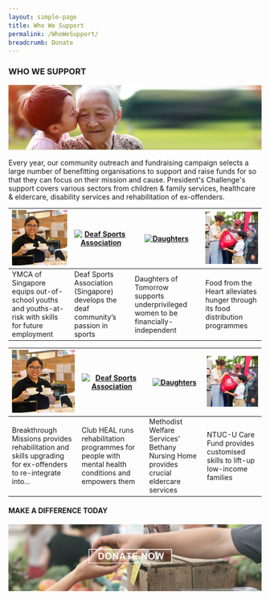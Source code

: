 ```yaml
---
layout: simple-page
title: Who We Support
permalink: /WhoWeSupport/
breadcrumb: Donate
---
```


### WHO WE SUPPORT

![Beneficiary Banner](/images/our-beneficiary.jpg "Beneficiary Banner")

Every year, our community outreach and fundraising campaign selects a large number of benefitting organisations to support and raise funds for so that they can focus on their mission and cause.  President's Challenge's support covers various sectors from children & family services, healthcare & eldercare, disability services and rehabilitation of ex-offenders.

<!--
|**Help the children**|**Rising Medical Costs**|**Help the disabled**|
![Donate Story 1](/images/Donate-Story1.jpg "Donate Story 1")|![Donate Story 2](/images/person-seeing-doctor.jpg "Donate Story 2")|![Donate Story 3](/images/Donate-Story3.jpg "Donate Story 3")|  
| **$10** goes a long way in covering books and school fees for disadvantaged children and helps them stay in school.|**$50** helps subsidise the medical costs for the less fortunate such as their doctor visits and medication.| **$100** covers skills training costs so that those with intellectual disabilities can lead independent lives|



[![IMAGE ALT TEXT HERE](https://img.youtube.com/vi/70OmQh3ENLU/0.jpg)](https://www.youtube.com/watch?v=70OmQh3ENLU)
-->




|[![YMCA](/images/WWD_1_YMCA.jpg "YMCA")](#tagOne)|[![Deaf Sports Association ](/images/WWD_2_Alex_Chiew_Badminton.jpg "Deaf Sports Association ")](#tagTwo)|[![Daughters](/images/WWD_3_Daughter.jpg "Daughters")](#tagThree)|[![Food from the Heart](/images/WWD_4_FoodFromHeart.jpg "Food from the Heart")](#tagFour)|
|-------------|--|-------------|-------------|
|YMCA of Singapore equips out-of-school youths and youths-at-risk with skills for future employment|Deaf Sports Association (Singapore) develops the deaf community’s passion in sports|Daughters of Tomorrow supports underprivileged women to be financially-independent|Food from the Heart alleviates hunger through its food distribution programmes|
 

|[![YMCA](/images/WWD_1_YMCA.jpg "YMCA")](#tagOne)|[![Deaf Sports Association ](/images/WWD_2_Alex_Chiew_Badminton.jpg "Deaf Sports Association ")](#tagTwo)|[![Daughters](/images/WWD_3_Daughter.jpg "Daughters")](#tagThree)|[![Food from the Heart](/images/WWD_4_FoodFromHeart.jpg "Food from the Heart")](#tagFour)|
|-------------|--|-------------|-------------|
|Breakthrough Missions provides rehabilitation and skills upgrading for ex-offenders to re-integrate into...|Club HEAL runs rehabilitation programmes for people with mental health conditions and empowers them|Methodist Welfare Services' Bethany Nursing Home provides crucial eldercare services|NTUC-U Care Fund provides customised skills to lift-up low-income families|
 



#### MAKE A DIFFERENCE TODAY

[![Donate Now](/images/beneficiary1.jpg "Donate Now")](https://www.giving.sg/president-s-challenge)

